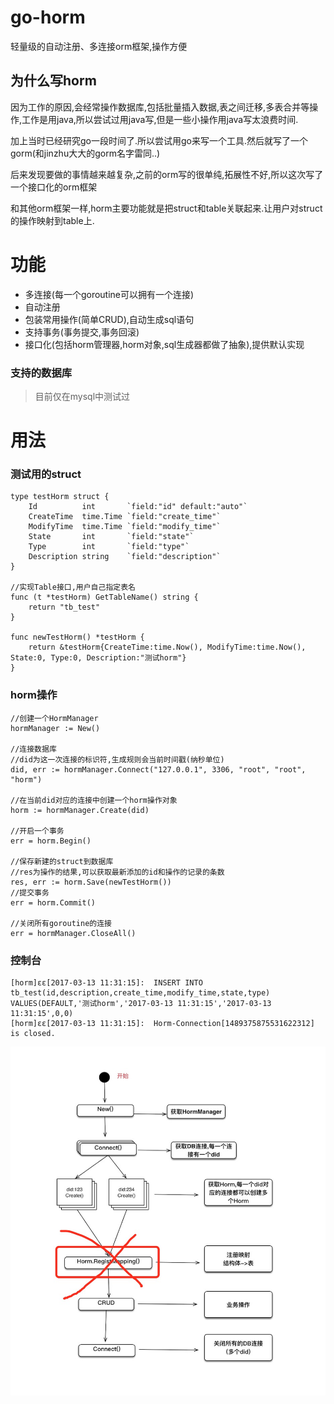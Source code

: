 # go-horm
轻量级的自动注册、多连接orm框架,操作方便

## 为什么写horm
因为工作的原因,会经常操作数据库,包括批量插入数据,表之间迁移,多表合并等操作,工作是用java,所以尝试过用java写,但是一些小操作用java写太浪费时间.
  
加上当时已经研究go一段时间了.所以尝试用go来写一个工具.然后就写了一个gorm(和jinzhu大大的gorm名字雷同..)
  
后来发现要做的事情越来越复杂,之前的orm写的很单纯,拓展性不好,所以这次写了一个接口化的orm框架
  
和其他orm框架一样,horm主要功能就是把struct和table关联起来.让用户对struct的操作映射到table上.

# 功能
+ 多连接(每一个goroutine可以拥有一个连接)
+ 自动注册
+ 包装常用操作(简单CRUD),自动生成sql语句
+ 支持事务(事务提交,事务回滚)
+ 接口化(包括horm管理器,horm对象,sql生成器都做了抽象),提供默认实现

### 支持的数据库
> 目前仅在mysql中测试过

# 用法

### 测试用的struct
```
type testHorm struct {
	Id          int       `field:"id" default:"auto"`
	CreateTime  time.Time `field:"create_time"`
	ModifyTime  time.Time `field:"modify_time"`
	State       int       `field:"state"`
	Type        int       `field:"type"`
	Description string    `field:"description"`
}

//实现Table接口,用户自己指定表名
func (t *testHorm) GetTableName() string {
	return "tb_test"
}

func newTestHorm() *testHorm {
	return &testHorm{CreateTime:time.Now(), ModifyTime:time.Now(), State:0, Type:0, Description:"测试horm"}
}
```

### horm操作

```
//创建一个HormManager
hormManager := New()   
 
//连接数据库
//did为这一次连接的标识符,生成规则会当前时间戳(纳秒单位)
did, err := hormManager.Connect("127.0.0.1", 3306, "root", "root", "horm")   
   
//在当前did对应的连接中创建一个horm操作对象
horm := hormManager.Create(did)   
   
//开启一个事务
err = horm.Begin()
   
//保存新建的struct到数据库
//res为操作的结果,可以获取最新添加的id和操作的记录的条数
res, err := horm.Save(newTestHorm())
//提交事务
err = horm.Commit()    
   
//关闭所有goroutine的连接
err = hormManager.CloseAll()
```

### 控制台
```
[horm]εε[2017-03-13 11:31:15]:	INSERT INTO tb_test(id,description,create_time,modify_time,state,type) VALUES(DEFAULT,'测试horm','2017-03-13 11:31:15','2017-03-13 11:31:15',0,0)
[horm]εε[2017-03-13 11:31:15]:	Horm-Connection[1489375875531622312] is closed.
```

![horm使用步骤.png](https://github.com/aidonggua/go-horm/blob/master/horm%E4%BD%BF%E7%94%A8%E6%AD%A5%E9%AA%A4.png)